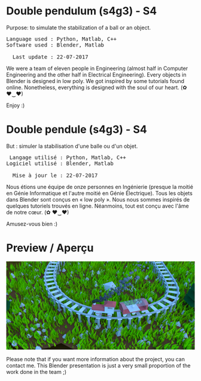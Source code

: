 <h1>Double pendulum (s4g3) - S4</h1>

<p>Purpose: to simulate the stabilization of a ball or an object.</p>

<pre>
Language used : Python, Matlab, C++
Software used : Blender, Matlab

  Last update : 22-07-2017
</pre>

<p>We were a team of eleven people in Engineering (almost half in Computer Engineering and the other half in Electrical Engineering).  Every objects in Blender is designed in low poly. We got inspired by some tutorials found online. Nonetheless, everything is designed with the soul of our heart. (✿ ♥‿♥)</p>

Enjoy :)

<h1>Double pendule (s4g3) - S4</h1>

<p>But : simuler la stabilisation d'une balle ou d'un objet.</p>

<pre>
 Langage utilisé : Python, Matlab, C++
Logiciel utilisé : Blender, Matlab

  Mise à jour le : 22-07-2017
</pre>

<p>Nous étions une équipe de onze personnes en Ingénierie (presque la moitié en Génie Informatique et l'autre moitié en Génie Électrique). Tous les objets dans Blender sont conçus en « low poly ». Nous nous sommes inspirés de quelques tutoriels trouvés en ligne. Néanmoins, tout est conçu avec l'âme de notre cœur. (✿ ♥‿♥)</p>

Amusez-vous bien :)

<h1 id="preview">Preview / Aperçu </h1>
<img src="/preview/train.png" alt="Prototype 1 - The train">

Please note that if you want more information about the project, you can contact me. This Blender presentation is just a very small proportion of the work done in the team ;)
